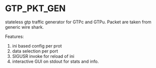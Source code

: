 # GTP_PKT_GEN
stateless gtp traffic generator for GTPc and GTPu. Packet are taken from generic wire shark.

Features:
1) ini based config per prot
2) data selection per port
3) SIGUSR invoke for reload of ini
4) interactive GUI on stdout for stats and info.
